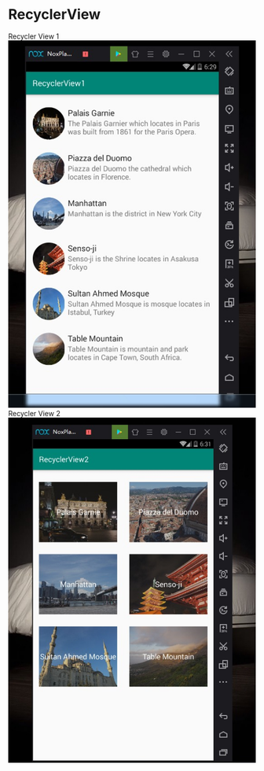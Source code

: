 # RecyclerView
Recycler View 1
![alt text](https://github.com/Maulanapranasutra/RecyclerView/blob/master/RV1.jpeg)
Recycler View 2
![alt text](https://github.com/Maulanapranasutra/RecyclerView/blob/master/RV2.jpeg)
